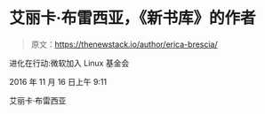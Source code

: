 # 艾丽卡·布雷西亚，《新书库》的作者

> 原文：<https://thenewstack.io/author/erica-brescia/>

进化在行动:微软加入 Linux 基金会

2016 年 11 月 16 日上午 9:11

艾丽卡·布雷西亚